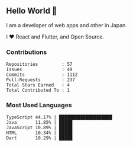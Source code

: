## Hello World 👋

I am a developer of web apps and other in Japan.

I ❤️ React and Flutter, and Open Source.

### Contributions

<!-- contributions start -->

    Repositories         : 57
    Issues               : 49
    Commits              : 1112
    Pull-Requests        : 237
    Total Stars Earned   : 4
    Total Contributed To : 1

<!-- contributions end -->

### Most Used Languages

<!-- most-used-languages start -->

    TypeScript 44.17% | ████████████████████
    Java       11.85% | █████
    JavaScript 10.89% | █████
    HTML       10.34% | █████
    Dart       10.29% | █████

<!-- most-used-languages end -->
